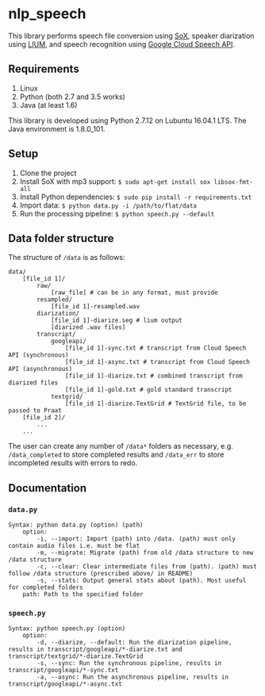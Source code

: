 # nlp_speech
This library performs speech file conversion using [SoX](http://sox.sourceforge.net), speaker diarization using [LIUM](http://www-lium.univ-lemans.fr/diarization/doku.php/), and speech recognition using [Google Cloud Speech API](https://cloud.google.com/speech/).

## Requirements

1. Linux
1. Python (both 2.7 and 3.5 works)
1. Java (at least 1.6)

This library is developed using Python 2.7.12 on Lubuntu 16.04.1 LTS. The Java environment is 1.8.0_101.

## Setup

1. Clone the project
1. Install SoX with mp3 support: `$ sudo apt-get install sox libsox-fmt-all`
1. Install Python dependencies: `$ sudo pip install -r requirements.txt`
1. Import data: `$ python data.py -i /path/to/flat/data`
1. Run the processing pipeline: `$ python speech.py --default`

## Data folder structure

The structure of `/data` is as follows:

```
data/
    [file_id 1]/
        raw/
            [raw_file] # can be in any format, must provide
        resampled/
            [file_id 1]-resampled.wav
        diarization/
            [file_id 1]-diarize.seg # lium output
            [diarized .wav files]
        transcript/
            googleapi/
                [file_id 1]-sync.txt # transcript from Cloud Speech API (synchronous)
                [file_id 1]-async.txt # transcript from Cloud Speech API (asynchronous)
                [file_id 1]-diarize.txt # combined transcript from diarized files
                [file_id 1]-gold.txt # gold standard transcript
            textgrid/    
                [file_id 1]-diarize.TextGrid # TextGrid file, to be passed to Praat
    [file_id 2]/
        ...
    ...
```

The user can create any number of `/data*` folders as necessary, e.g. `/data_completed` to store completed results and `/data_err` to store incompleted results with errors to redo.

## Documentation

### `data.py`

```
Syntax: python data.py (option) (path)
    option:
        -i, --import: Import (path) into /data. (path) must only contain audio files i.e. must be flat
        -m, --migrate: Migrate (path) from old /data structure to new /data structure
        -c, --clear: Clear intermediate files from (path). (path) must follow /data structure (prescribed above/ in README)
        -s, --stats: Output general stats about (path). Most useful for completed folders
    path: Path to the specified folder
```

### `speech.py`

```
Syntax: python speech.py (option)
    option:
        -d, --diarize, --default: Run the diarization pipeline, results in transcript/googleapi/*-diarize.txt and transcript/textgrid/*-diarize.TextGrid
        -s, --sync: Run the synchronous pipeline, results in transcript/googleapi/*-sync.txt
        -a, --async: Run the asynchronous pipeline, results in transcript/googleapi/*-async.txt
```